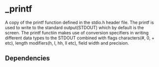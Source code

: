 # _printf
 A copy of the printf function defined in the stdio.h header file. The printf is used to write to the standard output(STDOUT) which by default is the screen. The printf functiin makes use of conversion specifiers in writing different data types to the STDOUT combined with flags characters(#, 0, + etc), length modifiers(h, l, hh, ll etc), field width and precision.

## Dependencies
